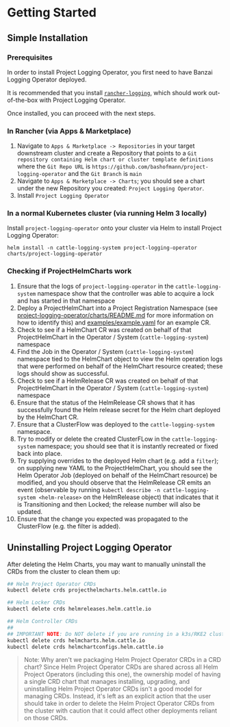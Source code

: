 # Getting Started

## Simple Installation

### Prerequisites

In order to install Project Logging Operator, you first need to have Banzai Logging Operator deployed.

It is recommended that you install [`rancher-logging`](https://rancher.com/docs/rancher/v2.6/en/logging/), which should work out-of-the-box with Project Logging Operator.

Once installed, you can proceed with the next steps.

### In Rancher (via Apps & Marketplace)

1. Navigate to `Apps & Marketplace -> Repositories` in your target downstream cluster and create a Repository that points to a `Git repository containing Helm chart or cluster template definitions` where the `Git Repo URL` is `https://github.com/bashofmann/project-logging-operator` and the `Git Branch` is `main`
2. Navigate to `Apps & Marketplace -> Charts`; you should see a chart under the new Repository you created: `Project Logging Operator`. 
3. Install `Project Logging Operator`

### In a normal Kubernetes cluster (via running Helm 3 locally)

Install `project-logging-operator` onto your cluster via Helm to install Project Logging Operator:

```
helm install -n cattle-logging-system project-logging-operator charts/project-logging-operator
```

### Checking if ProjectHelmCharts work

1. Ensure that the logs of `project-logging-operator` in the `cattle-logging-system` namespace show that the controller was able to acquire a lock and has started in that namespace
2. Deploy a ProjectHelmChart into a Project Registration Namespace (see [project-logging-operator/charts/README.md](../packages/project-logging-operator/charts/README.md) for more information on how to identify this) and [examples/example.yaml](../examples/example.yaml) for an example CR.
3. Check to see if a HelmChart CR was created on behalf of that ProjectHelmChart in the Operator / System (`cattle-logging-system`) namespace
4. Find the Job in the Operator / System (`cattle-logging-system`) namespace tied to the HelmChart object to view the Helm operation logs that were performed on behalf of the HelmChart resource created; these logs should show as successful.
5. Check to see if a HelmRelease CR was created on behalf of that ProjectHelmChart in the Operator / System (`cattle-logging-system`) namespace
6. Ensure that the status of the HelmRelease CR shows that it has successfully found the Helm release secret for the Helm chart deployed by the HelmChart CR.
7. Ensure that a ClusterFlow was deployed to the `cattle-logging-system` namespace.
8. Try to modify or delete the created ClusterFLow in the `cattle-logging-system` namespace; you should see that it is instantly recreated or fixed back into place.
9. Try supplying overrides to the deployed Helm chart (e.g. add a `filter`); on supplying new YAML to the ProjectHelmChart, you should see the Helm Operator Job (deployed on behalf of the HelmChart resource) be modified, and you should observe that the HelmRelease CR emits an event (observable by running `kubectl describe -n cattle-logging-system <helm-release>` on the HelmRelease object) that indicates that it is Transitioning and then Locked; the release number will also be updated.
10. Ensure that the change you expected was propagated to the ClusterFlow (e.g. the filter is added).

## Uninstalling Project Logging Operator

After deleting the Helm Charts, you may want to manually uninstall the CRDs from the cluster to clean them up:

```bash
## Helm Project Operator CRDs
kubectl delete crds projecthelmcharts.helm.cattle.io

## Helm Locker CRDs
kubectl delete crds helmreleases.helm.cattle.io

## Helm Controller CRDs
##
## IMPORTANT NOTE: Do NOT delete if you are running in a k3s/RKE2 cluster since these CRDs are used to also manage internal k8s components
kubectl delete crds helmcharts.helm.cattle.io
kubectl delete crds helmchartconfigs.helm.cattle.io
```

> Note: Why aren't we packaging Helm Project Operator CRDs in a CRD chart? Since Helm Project Operator CRDs are shared across all Helm Project Operators (including this one), the ownership model of having a single CRD chart that manages installing, upgrading, and uninstalling Helm Project Operator CRDs isn't a good model for managing CRDs. Instead, it's left as an explicit action that the user should take in order to delete the Helm Project Operator CRDs from the cluster with caution that it could affect other deployments reliant on those CRDs.